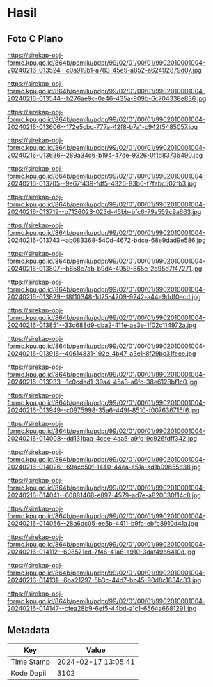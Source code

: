 # Hasil

## Foto C Plano

https://sirekap-obj-formc.kpu.go.id/864b/pemilu/pdpr/99/02/01/00/01/9902010001004-20240216-013524--c0a919b1-a783-45e9-a852-a62492879d07.jpg

https://sirekap-obj-formc.kpu.go.id/864b/pemilu/pdpr/99/02/01/00/01/9902010001004-20240216-013544--b276ae9c-0e46-435a-909b-6c704338e836.jpg

https://sirekap-obj-formc.kpu.go.id/864b/pemilu/pdpr/99/02/01/00/01/9902010001004-20240216-013606--172e5cbc-777a-42f8-b7a1-c942f5485057.jpg

https://sirekap-obj-formc.kpu.go.id/864b/pemilu/pdpr/99/02/01/00/01/9902010001004-20240216-013636--289a34c6-b194-47de-9326-0f1d83736490.jpg

https://sirekap-obj-formc.kpu.go.id/864b/pemilu/pdpr/99/02/01/00/01/9902010001004-20240216-013705--9e67f439-fdf5-4326-83b6-f7fabc502fb3.jpg

https://sirekap-obj-formc.kpu.go.id/864b/pemilu/pdpr/99/02/01/00/01/9902010001004-20240216-013719--b7136023-023d-45bb-bfc6-79a559c9a663.jpg

https://sirekap-obj-formc.kpu.go.id/864b/pemilu/pdpr/99/02/01/00/01/9902010001004-20240216-013743--ab083368-540d-4672-bdce-68e9dad9e586.jpg

https://sirekap-obj-formc.kpu.go.id/864b/pemilu/pdpr/99/02/01/00/01/9902010001004-20240216-013807--b658e7ab-b9d4-4959-865e-2d95d7f47271.jpg

https://sirekap-obj-formc.kpu.go.id/864b/pemilu/pdpr/99/02/01/00/01/9902010001004-20240216-013829--f8f10348-1d25-4209-9242-a44e9ddf0ecd.jpg

https://sirekap-obj-formc.kpu.go.id/864b/pemilu/pdpr/99/02/01/00/01/9902010001004-20240216-013851--33c688d9-dba2-411e-ae3e-1f02c114972a.jpg

https://sirekap-obj-formc.kpu.go.id/864b/pemilu/pdpr/99/02/01/00/01/9902010001004-20240216-013916--40614831-192e-4b47-a3e1-8f29bc31feee.jpg

https://sirekap-obj-formc.kpu.go.id/864b/pemilu/pdpr/99/02/01/00/01/9902010001004-20240216-013933--1c0cded1-39a4-45a3-a6fc-38e6128bf1c0.jpg

https://sirekap-obj-formc.kpu.go.id/864b/pemilu/pdpr/99/02/01/00/01/9902010001004-20240216-013949--c0975998-35a6-449f-8510-f007636716f6.jpg

https://sirekap-obj-formc.kpu.go.id/864b/pemilu/pdpr/99/02/01/00/01/9902010001004-20240216-014008--dd131baa-4cee-4aa6-a9fc-9c926fdff342.jpg

https://sirekap-obj-formc.kpu.go.id/864b/pemilu/pdpr/99/02/01/00/01/9902010001004-20240216-014026--69acd50f-1440-44ea-a51a-ad1b09655d38.jpg

https://sirekap-obj-formc.kpu.go.id/864b/pemilu/pdpr/99/02/01/00/01/9902010001004-20240216-014041--60881468-e897-4579-ad7e-a820030f14c8.jpg

https://sirekap-obj-formc.kpu.go.id/864b/pemilu/pdpr/99/02/01/00/01/9902010001004-20240216-014056--28a6dc05-ee5b-4411-b9fa-ebfb8910d41a.jpg

https://sirekap-obj-formc.kpu.go.id/864b/pemilu/pdpr/99/02/01/00/01/9902010001004-20240216-014112--608571ed-7f46-41a6-a910-3daf49b6410d.jpg

https://sirekap-obj-formc.kpu.go.id/864b/pemilu/pdpr/99/02/01/00/01/9902010001004-20240216-014131--6ba21297-5b3c-44d7-bb45-90d8c1834c83.jpg

https://sirekap-obj-formc.kpu.go.id/864b/pemilu/pdpr/99/02/01/00/01/9902010001004-20240216-014147--cfea28b9-6ef5-44bd-a1c1-6564a6681291.jpg


## Metadata

| Key        | Value               |
| ---------- | ------------------- |
| Time Stamp | 2024-02-17 13:05:41 |
| Kode Dapil | 3102                |



